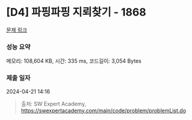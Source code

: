 # [D4] 파핑파핑 지뢰찾기 - 1868 

[문제 링크](https://swexpertacademy.com/main/code/problem/problemDetail.do?contestProbId=AV5LwsHaD1MDFAXc) 

### 성능 요약

메모리: 108,604 KB, 시간: 335 ms, 코드길이: 3,054 Bytes

### 제출 일자

2024-04-21 14:16



> 출처: SW Expert Academy, https://swexpertacademy.com/main/code/problem/problemList.do